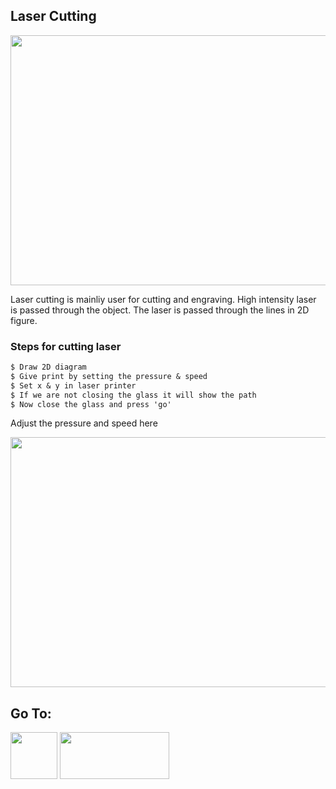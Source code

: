 ## Laser Cutting

<img src="https://shaheenhyderk.github.io/lase.jpg" width="700" height="400">

Laser cutting is mainliy user for cutting and engraving. High intensity laser is passed through the object. The laser is passed through the lines in 2D figure.

### Steps for cutting laser
```markdown
$ Draw 2D diagram 
$ Give print by setting the pressure & speed
$ Set x & y in laser printer
$ If we are not closing the glass it will show the path
$ Now close the glass and press 'go'
```

Adjust the pressure and speed here

<img src="https://shaheenhyderk.github.io/la.jpg" width="600" height="400">


 ## Go To:
 
 [<img src="http://shaheenhyderk.github.io/ho.png" width="75" height="75">](https://shaheenhyderk.github.io/)
 [<img src="http://shaheenhyderk.github.io/go.jpg" width="175" height="75">](http://shaheenhyderk.github.io/phone-stand.github.io/)
